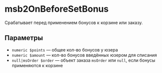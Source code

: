 # msb2OnBeforeSetBonus

Срабатывает перед применением бонусов к корзине или заказу.

## Параметры

- `numeric $points` — общее кол-во бонусов у юзера
- `numeric $amount` — кол-во бонусов введённых юзером для списания
- `null|msOrder $order` — объект заказа `msOrder` или `null`, если бонусы применяются к корзине
